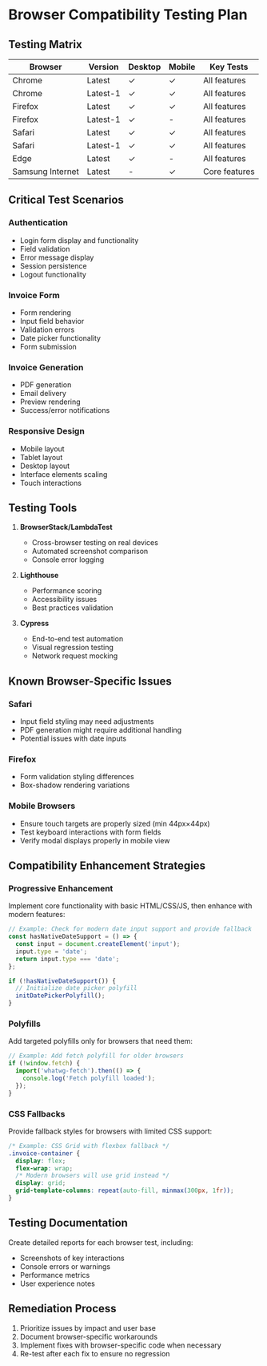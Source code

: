 # Browser Compatibility Testing Plan

## Testing Matrix

| Browser | Version | Desktop | Mobile | Key Tests |
|---------|---------|---------|--------|-----------|
| Chrome | Latest | ✓ | ✓ | All features |
| Chrome | Latest-1 | ✓ | ✓ | All features |
| Firefox | Latest | ✓ | ✓ | All features |
| Firefox | Latest-1 | ✓ | - | All features |
| Safari | Latest | ✓ | ✓ | All features |
| Safari | Latest-1 | ✓ | ✓ | All features |
| Edge | Latest | ✓ | - | All features |
| Samsung Internet | Latest | - | ✓ | Core features |

## Critical Test Scenarios

### Authentication
- Login form display and functionality
- Field validation
- Error message display
- Session persistence
- Logout functionality

### Invoice Form
- Form rendering
- Input field behavior
- Validation errors
- Date picker functionality
- Form submission

### Invoice Generation
- PDF generation
- Email delivery
- Preview rendering
- Success/error notifications

### Responsive Design
- Mobile layout
- Tablet layout
- Desktop layout
- Interface elements scaling
- Touch interactions

## Testing Tools

1. **BrowserStack/LambdaTest**
   - Cross-browser testing on real devices
   - Automated screenshot comparison
   - Console error logging

2. **Lighthouse**
   - Performance scoring
   - Accessibility issues
   - Best practices validation

3. **Cypress**
   - End-to-end test automation
   - Visual regression testing
   - Network request mocking

## Known Browser-Specific Issues

### Safari
- Input field styling may need adjustments
- PDF generation might require additional handling
- Potential issues with date inputs

### Firefox
- Form validation styling differences
- Box-shadow rendering variations

### Mobile Browsers
- Ensure touch targets are properly sized (min 44px×44px)
- Test keyboard interactions with form fields
- Verify modal displays properly in mobile view

## Compatibility Enhancement Strategies

### Progressive Enhancement
Implement core functionality with basic HTML/CSS/JS, then enhance with modern features:

```javascript
// Example: Check for modern date input support and provide fallback
const hasNativeDateSupport = () => {
  const input = document.createElement('input');
  input.type = 'date';
  return input.type === 'date';
};

if (!hasNativeDateSupport()) {
  // Initialize date picker polyfill
  initDatePickerPolyfill();
}
```

### Polyfills
Add targeted polyfills only for browsers that need them:

```javascript
// Example: Add fetch polyfill for older browsers
if (!window.fetch) {
  import('whatwg-fetch').then(() => {
    console.log('Fetch polyfill loaded');
  });
}
```

### CSS Fallbacks
Provide fallback styles for browsers with limited CSS support:

```css
/* Example: CSS Grid with flexbox fallback */
.invoice-container {
  display: flex;
  flex-wrap: wrap;
  /* Modern browsers will use grid instead */
  display: grid;
  grid-template-columns: repeat(auto-fill, minmax(300px, 1fr));
}
```

## Testing Documentation

Create detailed reports for each browser test, including:
- Screenshots of key interactions
- Console errors or warnings
- Performance metrics
- User experience notes

## Remediation Process

1. Prioritize issues by impact and user base
2. Document browser-specific workarounds
3. Implement fixes with browser-specific code when necessary
4. Re-test after each fix to ensure no regression
